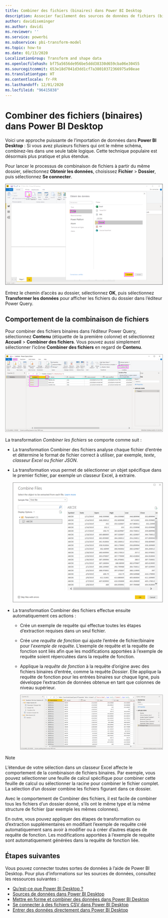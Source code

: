 ```yaml
---
title: Combiner des fichiers (binaires) dans Power BI Desktop
description: Associer facilement des sources de données de fichiers (binaires) dans Power BI Desktop
author: davidiseminger
ms.author: davidi
ms.reviewer: ''
ms.service: powerbi
ms.subservice: pbi-transform-model
ms.topic: how-to
ms.date: 01/13/2020
LocalizationGroup: Transform and shape data
ms.openlocfilehash: bf75a5656de956be5ddd38330d659cba06e30455
ms.sourcegitcommit: 653e18d7041d3dd1cf7a38010372366975a98eae
ms.translationtype: HT
ms.contentlocale: fr-FR
ms.lasthandoff: 12/01/2020
ms.locfileid: "96415838"
---
```

# <a name="combine-files-binaries-in-power-bi-desktop"></a>Combiner des fichiers (binaires) dans Power BI Desktop

Voici une approche puissante de l’importation de données dans **Power BI Desktop** : Si vous avez plusieurs fichiers qui ont le même schéma, combinez-les dans une seule table logique. Cette technique populaire est désormais plus pratique et plus étendue.

Pour lancer le processus de combinaison de fichiers à partir du même dossier, sélectionnez **Obtenir les données**, choisissez **Fichier** > **Dossier**, puis sélectionnez **Se connecter**.

![Fichier Se connecter à un dossier, boîte de dialogue Obtenir les données, Power BI Desktop](media/desktop-combine-binaries/combine-binaries_1.png)

Entrez le chemin d’accès au dossier, sélectionnez **OK**, puis sélectionnez **Transformer les données** pour afficher les fichiers du dossier dans l’éditeur Power Query.

## <a name="combine-files-behavior"></a>Comportement de la combinaison de fichiers

Pour combiner des fichiers binaires dans l’éditeur Power Query, sélectionnez **Contenu** (étiquette de la première colonne) et sélectionnez **Accueil** > **Combiner des fichiers**. Vous pouvez aussi simplement sélectionner l’icône **Combiner des fichiers** en regard de **Contenu**.

![Commande Combiner des fichiers, éditeur Power Query, Power BI Desktop](media/desktop-combine-binaries/combine-binaries_2a.png)

La transformation *Combiner les fichiers* se comporte comme suit :

* La transformation Combiner des fichiers analyse chaque fichier d’entrée et détermine le format de fichier correct à utiliser, par exemple, *texte*, *classeur Excel* ou *fichier JSON*.
* La transformation vous permet de sélectionner un objet spécifique dans le premier fichier, par exemple un classeur Excel, à extraire.
  
  ![Boîte de dialogue Combiner des fichiers, éditeur Power Query, Power BI Desktop](media/desktop-combine-binaries/combine-binaries_3.png)
* La transformation Combiner des fichiers effectue ensuite automatiquement ces actions :
  
  * Crée un exemple de requête qui effectue toutes les étapes d’extraction requises dans un seul fichier.
  * Crée une *requête de fonction* qui ajuste l’entrée de fichier/binaire pour l’*exemple de requête*. L’exemple de requête et la requête de fonction sont liés afin que les modifications apportées à l’exemple de requête soient répercutées dans la requête de fonction.
  * Applique la *requête de fonction* à la requête d’origine avec des fichiers binaires d’entrée, comme la requête *Dossier*. Elle applique la requête de fonction pour les entrées binaires sur chaque ligne, puis développe l’extraction de données obtenue en tant que colonnes de niveau supérieur.

    ![Résultats de la transformation Combiner des fichiers, éditeur Power Query, Power BI Desktop](media/desktop-combine-binaries/combine-binaries_4.png)

> [!NOTE]
> L’étendue de votre sélection dans un classeur Excel affecte le comportement de la combinaison de fichiers binaires. Par exemple, vous pouvez sélectionner une feuille de calcul spécifique pour combiner cette feuille de calcul ou sélectionner la racine pour combiner le fichier complet. La sélection d’un dossier combine les fichiers figurant dans ce dossier. 

Avec le comportement de Combiner des fichiers, il est facile de combiner tous les fichiers d’un dossier donné, s’ils ont le même type et la même structure de fichier (par exemple les mêmes colonnes).

En outre, vous pouvez appliquer des étapes de transformation ou d’extraction supplémentaires en modifiant l’exemple de requête créé automatiquement sans avoir à modifier ou à créer d’autres étapes de requête de fonction. Les modifications apportées à l’exemple de requête sont automatiquement générées dans la requête de fonction liée.

## <a name="next-steps"></a>Étapes suivantes

Vous pouvez connecter toutes sortes de données à l’aide de Power BI Desktop. Pour plus d’informations sur les sources de données, consultez les ressources suivantes :

* [Qu’est-ce que Power BI Desktop ?](../fundamentals/desktop-what-is-desktop.md)
* [Sources de données dans Power BI Desktop](../connect-data/desktop-data-sources.md)
* [Mettre en forme et combiner des données dans Power BI Desktop](../connect-data/desktop-shape-and-combine-data.md)
* [Se connecter à des fichiers CSV dans Power BI Desktop](../connect-data/desktop-connect-csv.md)
* [Entrer des données directement dans Power BI Desktop](../connect-data/desktop-enter-data-directly-into-desktop.md)
